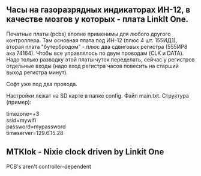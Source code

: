 Часы на газоразрядных индикаторах ИН-12, в качестве мозгов у которых - плата LinkIt One. 
-----------------------------------------------------------------------
Печатные платы (pcbs) вполне применимы для любого другого контроллера. Там основная плата под ИН-12 (плюс 4 шт. 155ИД1), вторая плата "бутербродом" - плюс два сдвиговых регистра (555ИР8 ака 74164). Чтобы все управлялось по двум проводам (CLK и DATA). Надо только разводку этой платы чуток переделать, сейчас у регистров отдельные входы (надо вход регистра часов повесить на старший выход регистра минут). 

Софт уже под два провода.

Настройки лежат на SD карте в папке config. Файл main.txt. Структура (пример):

timezone=+3<br>
ssid=mywifi<br>
password=mypassword<br>
timeserver=129.6.15.28

MTKlok - Nixie clock driven by Linkit One
-----------------------------------------
PCB's aren't controller-dependent

